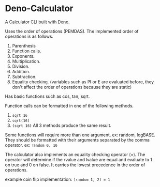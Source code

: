 # Deno-Calculator
A Calculator CLI built with Deno. 



Uses the order of operations (PEMDAS). The implemented order of operations is as follows.
1. Parenthesis
2. Function calls.
3. Exponents.
4. Multiplication.
5. Division.
6. Addition.
7. Subtraction.
8. Equality checking.
(variables such as PI or E are evaluated before, they don't affect the order of operations because they are static)

Has basic functions such as cos, tan, sqrt.

Function calls can be formatted in one of the following methods.
1. `sqrt 16`
2. `sqrt(16)`
3. `(sqrt 16)`
All 3 methods produce the same result.

Some functions will require more than one argument. ex: random, logBASE.
They should be formatted with their arguments separated by the comma operator.
ex: `random 0, 10`

The calculator also implements an equality checking operator (=). The operator will determine if the rvalue
and lvalue are equal and evaluate to 1 on true and 0 on false. It carries the lowest precedence in the order
of operations.

example coin flip implementation: `(random 1, 2) = 1`
